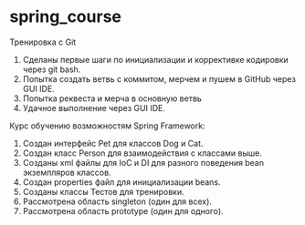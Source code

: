 # spring_course

Тренировка с Git

1. Сделаны первые шаги по инициализации и коррективке кодировки через git bash.
2. Попытка создать ветвь с коммитом, мерчем и пушем в GitHub через GUI IDE.
3. Попытка реквеста и мерча в основную ветвь
4. Удачное выполнение через GUI IDE.

Курс обучению возможностям Spring Framework:

1. Создан интерфейс Pet для классов Dog и Cat.
2. Создан класс Person для взаимодействия с классами выше.
3. Созданы xml файлы для IoC и DI для разного поведения bean экземпляров классов.
4. Создан properties файл для инициализации beans.
5. Созданы классы Тестов для тренировки.
6. Рассмотрена область  singleton (один для всех).
7. Рассмотрена область prototype (один для одного).